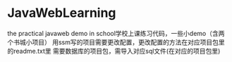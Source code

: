 # JavaWebLearning
the practical javaweb demo in school学校上课练习代码，一些小demo（含两个书城小项目）
用ssm写的项目需要更改配置，更改配置的方法在对应项目包里的readme.txt里
需要数据库的项目包，需导入对应sql文件(在对应的项目包里)
